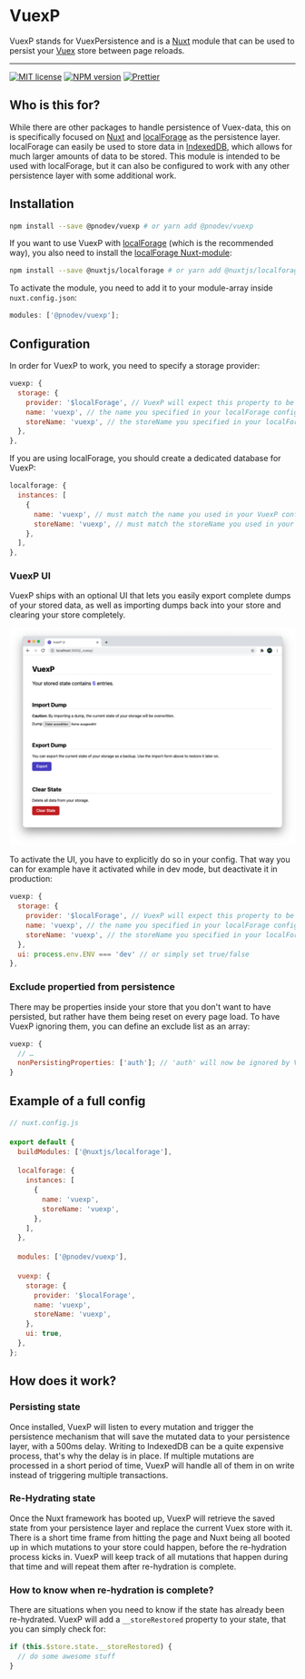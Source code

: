 # VuexP

VuexP stands for VuexPersistence and is a [Nuxt](https://nuxtjs.org/) module that can be used to persist your [Vuex](https://vuex.vuejs.org/) store between page reloads.

---

[![MIT license](https://img.shields.io/github/license/pnodev/vuexp.svg)](https://github.com/pnodev/vuexp/blob/master/LICENSE)
[![NPM version](https://img.shields.io/npm/v/@pnodev/vuexp/latest.svg)](https://www.npmjs.com/package/@pnodev/vuexp)
[![Prettier](https://img.shields.io/badge/code_style-prettier-ff69b4.svg)](https://github.com/prettier/prettier)

## Who is this for?

While there are other packages to handle persistence of Vuex-data, this on is specifically focused on [Nuxt](https://nuxtjs.org/) and [localForage](https://github.com/localForage/localForage) as the persistence layer. localForage can easily be used to store data in [IndexedDB](https://developer.mozilla.org/en-US/docs/Web/API/IndexedDB_API), which allows for much larger amounts of data to be stored. This module is intended to be used with localForage, but it can also be configured to work with any other persistence layer with some additional work.

## Installation

```bash
npm install --save @pnodev/vuexp # or yarn add @pnodev/vuexp
```

If you want to use VuexP with [localForage](https://github.com/localForage/localForage) (which is the recommended way), you also need to install the [localForage Nuxt-module](https://github.com/nuxt-community/localforage-module):

```bash
npm install --save @nuxtjs/localforage # or yarn add @nuxtjs/localforage
```

To activate the module, you need to add it to your module-array inside `nuxt.config.json`:

```javascript
modules: ['@pnodev/vuexp'];
```

## Configuration

In order for VuexP to work, you need to specify a storage provider:

```javascript
vuexp: {
  storage: {
    provider: '$localForage', // VuexP will expect this property to be present on the context object (like ctx.$localForage)
    name: 'vuexp', // the name you specified in your localForage config
    storeName: 'vuexp', // the storeName you specified in your localForage config
  },
},
```

If you are using localForage, you should create a dedicated database for VuexP:

```javascript
localforage: {
  instances: [
    {
      name: 'vuexp', // must match the name you used in your VuexP config
      storeName: 'vuexp', // must match the storeName you used in your VuexP config
    },
  ],
},
```

### VuexP UI

VuexP ships with an optional UI that lets you easily export complete dumps of your stored data, as well as importing dumps back into your store and clearing your store completely.

![alt "Screenshot of the VuexP UI"](/screenshot.png)

To activate the UI, you have to explicitly do so in your config. That way you can for example have it activated while in dev mode, but deactivate it in production:

```javascript
vuexp: {
  storage: {
    provider: '$localForage', // VuexP will expect this property to be present on the context object (like ctx.$localForage)
    name: 'vuexp', // the name you specified in your localForage config
    storeName: 'vuexp', // the storeName you specified in your localForage config
  },
  ui: process.env.ENV === 'dev' // or simply set true/false
},
```

### Exclude propertied from persistence

There may be properties inside your store that you don't want to have persisted, but rather have them being reset on every page load. To have VuexP ignoring them, you can define an exclude list as an array:

```javascript
vuexp: {
  // …
  nonPersistingProperties: ['auth']; // 'auth' will now be ignored by VuexP
}
```

## Example of a full config

```javascript
// nuxt.config.js

export default {
  buildModules: ['@nuxtjs/localforage'],

  localforage: {
    instances: [
      {
        name: 'vuexp',
        storeName: 'vuexp',
      },
    ],
  },

  modules: ['@pnodev/vuexp'],

  vuexp: {
    storage: {
      provider: '$localForage',
      name: 'vuexp',
      storeName: 'vuexp',
    },
    ui: true,
  },
};
```

## How does it work?

### Persisting state

Once installed, VuexP will listen to every mutation and trigger the persistence mechanism that will save the mutated data to your persistence layer, with a 500ms delay. Writing to IndexedDB can be a quite expensive process, that's why the delay is in place. If multiple mutations are processed in a short period of time, VuexP will handle all of them in on write instead of triggering multiple transactions.

### Re-Hydrating state

Once the Nuxt framework has booted up, VuexP will retrieve the saved state from your persistence layer and replace the current Vuex store with it.
There is a short time frame from hitting the page and Nuxt being all booted up in which mutations to your store could happen, before the re-hydration process kicks in. VuexP will keep track of all mutations that happen during that time and will repeat them after re-hydration is complete.

### How to know when re-hydration is complete?

There are situations when you need to know if the state has already been re-hydrated. VuexP will add a `__storeRestored` property to your state, that you can simply check for:

```javascript
if (this.$store.state.__storeRestored) {
  // do some awesome stuff
}
```
